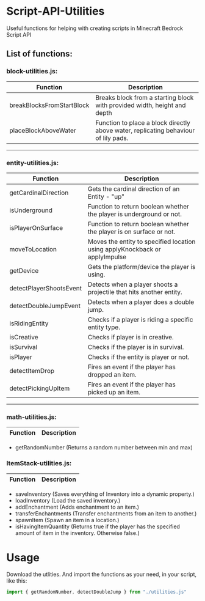 # Script-API-Utilities
Useful functions for helping with creating scripts in Minecraft Bedrock Script API  

## List of functions:

### block-utilities.js:
| Function | Description |
|----------|-------------|
| breakBlocksFromStartBlock | Breaks block from a starting block with provided width, height and depth |
| placeBlockAboveWater | Function to place a block directly above water, replicating behaviour of lily pads. |

---

### entity-utilities.js:
| Function | Description |
|----------|-------------|
| getCardinalDirection | Gets the cardinal direction of an Entity - "up"|"down"|"north"|"east"|"south"|"west") |
| isUnderground | Function to return boolean whether the player is underground or not. |
| isPlayerOnSurface | Function to return boolean whether the player is on surface or not. |
| moveToLocation | Moves the entity to specified location using applyKnockback or applyImpulse |
| getDevice | Gets the platform/device the player is using. |
| detectPlayerShootsEvent | Detects when a player shoots a projectile that hits another entity. |
| detectDoubleJumpEvent | Detects when a player does a double jump. |
| isRidingEntity | Checks if a player is riding a specific entity type. |
| isCreative | Checks if player is in creative. |
| isSurvival | Checks if the player is in survival. |
| isPlayer | Checks if the entity is player or not. |
| detectItemDrop | Fires an event if the player has dropped an item. |
| detectPickingUpItem | Fires an event if the player has picked up an item. |

---

### math-utilities.js:
| Function | Description |
|----------|-------------|
- getRandomNumber (Returns a random number between min and max)

### ItemStack-utilities.js:
| Function | Description |
|----------|-------------|
- saveInventory (Saves everything of Inventory into a dynamic property.)
- loadInventory (Load the saved inventory.)
- addEnchantment (Adds enchantment to an item.)
- transferEnchantments (Transfer enchantments from an item to another.)
- spawnItem (Spawn an item in a location.)
- isHavingItemQuantity (Returns true if the player has the specified amount of item in the inventory. Otherwise false.)

# Usage
Download the utlities.
And import the functions as your need, in your script, like this:
```js
import { getRandomNumber, detectDoubleJump } from "./utilities.js"
```
